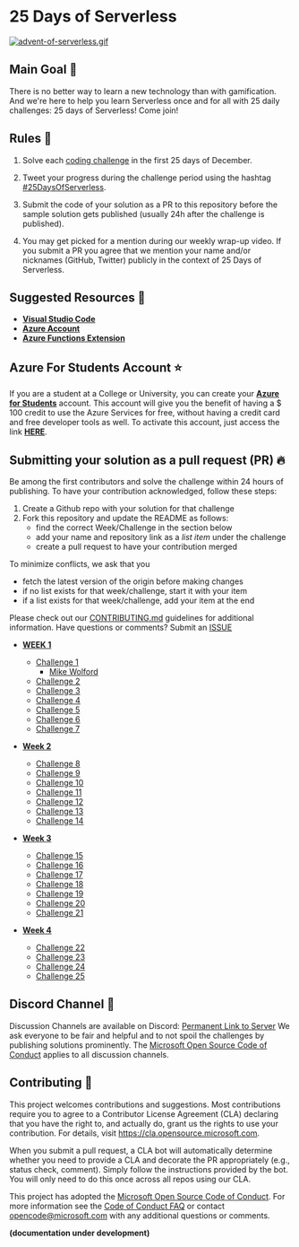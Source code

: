 # 25 Days of Serverless

[![advent-of-serverless.gif](https://s5.gifyu.com/images/advent-of-serverless.gif)](https://gifyu.com/image/vNo5)

## Main Goal 🎯

There is no better way to learn a new technology than with gamification. And we're here to help you learn Serverless once and for all with 25 daily challenges: 25 days of Serverless! Come join!

## Rules 🎫

1. Solve each [coding challenge](https://aka.ms/25daysofserverless) in the first 25 days of December.

2. Tweet your progress during the challenge period using the hashtag [#25DaysOfServerless](https://twitter.com/search?q=%2325DaysOfServerless).

3. Submit the code of your solution as a PR to this repository before the sample solution gets published (usually 24h after the challenge is published).

4. You may get picked for a mention during our weekly wrap-up video. If you submit a PR you agree that we mention your name and/or nicknames (GitHub, Twitter) publicly in the context of 25 Days of Serverless.

## Suggested Resources 📑

* **[Visual Studio Code](https://code.visualstudio.com/?WT.mc_id=25daysofserverless-github-cxa)** 
* **[Azure Account](https://azure.microsoft.com/?WT.mc_id=25daysofserverless-github-cxa)** 
* **[Azure Functions Extension](https://marketplace.visualstudio.com/items?itemName=ms-azuretools.vscode-azurefunctions&WT.mc_id=25daysofserverless-github-cxa)** 

## Azure For Students Account ⭐️

If you are a student at a College or University, you can create your **[Azure for Students](https://azure.microsoft.com/free/students/?WT.mc_id=25daysofserverless-github-cxa)** account. This account will give you the benefit of having a $ 100 credit to use the Azure Services for free, without having a credit card and free developer tools as well. To activate this account, just access the link **[HERE](https://azure.microsoft.com/free/students/?WT.mc_id=25daysofserverless-github-cxa)**.

## Submitting your solution as a pull request (PR) 🔥

Be among the first contributors and solve the challenge within 24 hours of publishing. To have your contribution acknowledged, follow these steps:

 1. Create a Github repo with your solution for that challenge
 2. Fork this repository and update the README as follows:
    * find the correct Week/Challenge in the section below
    * add your name and repository link as a _list item_ under the challenge
    * create a pull request to have your contribution merged

To minimize conflicts, we ask that you 
 * fetch the latest version of the origin before making changes
 * if no list exists for that week/challenge, start it with your item
 * if a list exists for that week/challenge, add your item at the end

Please check out our [CONTRIBUTING.md](CONTRIBUTING.md) guidelines for additional information. Have questions or comments? Submit an [ISSUE](https://github.com/microsoft/25-days-of-serverless/issues/new/choose)


- **[WEEK 1](#week-1)**
    - [Challenge 1](week-1/challenge-1/README.md) 
      - [Mike Wolford](https://github.com/mwolford/25Days-1)
    - [Challenge 2](week-1/challenge-2/README.md) 
    - [Challenge 3](week-1/challenge-3/README.md) 
    - [Challenge 4](week-1/challenge-4/README.md) 
    - [Challenge 5](week-1/challenge-5/README.md) 
    - [Challenge 6](week-1/challenge-6/README.md) 
    - [Challenge 7](week-1/challenge-7/README.md) 

- **[Week 2](#week-2)** 
    - [Challenge 8](week-2/challenge-8/README.md)   
    - [Challenge 9](week-2/challenge-9/README.md)   
    - [Challenge 10](week-2/challenge-10/README.md) 
    - [Challenge 11](week-2/challenge-11/README.md) 
    - [Challenge 12](week-2/challenge-12/README.md) 
    - [Challenge 13](week-2/challenge-13/README.md)
    - [Challenge 14](week-2/challenge-14/README.md) 

- **[Week 3](#week-3)**
    - [Challenge 15](week-3/challenge-15/README.md)
    - [Challenge 16](week-3/challenge-16/README.md)
    - [Challenge 17](week-3/challenge-17/README.md)
    - [Challenge 18](week-3/challenge-18/README.md)
    - [Challenge 19](week-3/challenge-19/README.md)
    - [Challenge 20](week-3/challenge-20/README.md)
    - [Challenge 21](week-3/challenge-21/README.md) 

- **[Week 4](#week-4)** 
    - [Challenge 22](week-4/challenge-22/README.md)
    - [Challenge 23](week-4/challenge-23/README.md)
    - [Challenge 24](week-4/challenge-24/README.md)
    - [Challenge 25](week-4/challenge-25/README.md)

## Discord Channel 💬

Discussion Channels are available on Discord: [Permanent Link to Server](https://discord.gg/8kbAeud)
We ask everyone to be fair and helpful and to not spoil the challenges by publishing solutions prominently. The [Microsoft Open Source Code of Conduct](https://opensource.microsoft.com/codeofconduct/) applies to all discussion channels.

## Contributing 🚩

This project welcomes contributions and suggestions.  Most contributions require you to agree to a
Contributor License Agreement (CLA) declaring that you have the right to, and actually do, grant us
the rights to use your contribution. For details, visit https://cla.opensource.microsoft.com.

When you submit a pull request, a CLA bot will automatically determine whether you need to provide
a CLA and decorate the PR appropriately (e.g., status check, comment). Simply follow the instructions
provided by the bot. You will only need to do this once across all repos using our CLA.

This project has adopted the [Microsoft Open Source Code of Conduct](https://opensource.microsoft.com/codeofconduct/).
For more information see the [Code of Conduct FAQ](https://opensource.microsoft.com/codeofconduct/faq/) or
contact [opencode@microsoft.com](mailto:opencode@microsoft.com) with any additional questions or comments.

**(documentation under development)**
